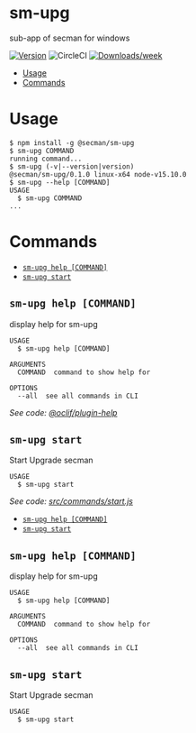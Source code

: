 sm-upg
======

sub-app of secman for windows

[![Version](https://img.shields.io/npm/v/sm-upg.svg)](https://npmjs.org/package/sm-upg)
![CircleCI](https://circleci.com/gh/secman-team/secman.svg?style=svg)
[![Downloads/week](https://img.shields.io/npm/dw/sm-upg.svg)](https://npmjs.org/package/sm-upg)

<!-- toc -->
* [Usage](#usage)
* [Commands](#commands)
<!-- tocstop -->
# Usage
<!-- usage -->
```sh-session
$ npm install -g @secman/sm-upg
$ sm-upg COMMAND
running command...
$ sm-upg (-v|--version|version)
@secman/sm-upg/0.1.0 linux-x64 node-v15.10.0
$ sm-upg --help [COMMAND]
USAGE
  $ sm-upg COMMAND
...
```
<!-- usagestop -->
# Commands
<!-- commands -->
* [`sm-upg help [COMMAND]`](#sm-upg-help-command)
* [`sm-upg start`](#sm-upg-start)

## `sm-upg help [COMMAND]`

display help for sm-upg

```
USAGE
  $ sm-upg help [COMMAND]

ARGUMENTS
  COMMAND  command to show help for

OPTIONS
  --all  see all commands in CLI
```

_See code: [@oclif/plugin-help](https://github.com/oclif/plugin-help/blob/v3.2.2/src/commands/help.ts)_

## `sm-upg start`

Start Upgrade secman

```
USAGE
  $ sm-upg start
```

_See code: [src/commands/start.js](https://github.com/secman-team/secman/blob/v0.1.0/src/commands/start.js)_
<!-- commandsstop -->
* [`sm-upg help [COMMAND]`](#sm-upg-help-command)
* [`sm-upg start`](#sm-upg-start)

## `sm-upg help [COMMAND]`

display help for sm-upg

```
USAGE
  $ sm-upg help [COMMAND]

ARGUMENTS
  COMMAND  command to show help for

OPTIONS
  --all  see all commands in CLI
```

## `sm-upg start`

Start Upgrade secman

```
USAGE
  $ sm-upg start
```
